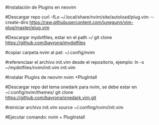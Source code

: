 #Instalación de Plugins en neovim

#Descargar repo
curl -fLo ~/.local/share/nvim/site/autoload/plug.vim --create-dirs https://raw.githubusercontent.com/junegunn/vim-plug/master/plug.vim

#Descargar mydotfiles, estar en el path ~/
git clone https://github.com/bayronq/mydotfiles

#copiar carpeta nvim al pat:
~/.config/nvim     

#referenciaar el archivo init.vim desde el repositorio, ejemplo:
ln -s ~/mydotfiles/nvim/init.vim init.vim

#Instalar Plugins de neovim
nvim +PlugIntall

#Descargar repo del tema onedark para nvim, se debe estar en ~/.config/nvim/themes/
git clone https://github.com/bayronq/onedark.vim.git

#reiniciar archivo init.vim
source ~/.confing/nvim/init.vim

#Ejecutar comando:
nvim + PlugInstall


